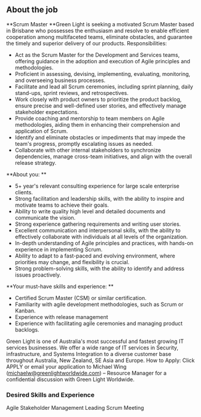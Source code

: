 ## About the job

**Scrum Master
**Green Light is seeking a motivated Scrum Master based in Brisbane who possesses the enthusiasm and resolve to enable efficient cooperation among multifaceted teams, eliminate obstacles, and guarantee the timely and superior delivery of our products.
Responsibilities:

- Act as the Scrum Master for the Development and Services teams, offering guidance in the adoption and execution of Agile principles and methodologies.
- Proficient in assessing, devising, implementing, evaluating, monitoring, and overseeing business processes.
- Facilitate and lead all Scrum ceremonies, including sprint planning, daily stand-ups, sprint reviews, and retrospectives.
- Work closely with product owners to prioritize the product backlog, ensure precise and well-defined user stories, and effectively manage stakeholder expectations.
- Provide coaching and mentorship to team members on Agile methodologies, aiding them in enhancing their comprehension and application of Scrum.
- Identify and eliminate obstacles or impediments that may impede the team's progress, promptly escalating issues as needed.
- Collaborate with other internal stakeholders to synchronize dependencies, manage cross-team initiatives, and align with the overall release strategy.

**About you:
**

- 5+ year's relevant consulting experience for large scale enterprise clients.
- Strong facilitation and leadership skills, with the ability to inspire and motivate teams to achieve their goals.
- Ability to write quality high level and detailed documents and communicate the vision.
- Strong experience gathering requirements and writing user stories.
- Excellent communication and interpersonal skills, with the ability to effectively collaborate with individuals at all levels of the organization.
- In-depth understanding of Agile principles and practices, with hands-on experience in implementing Scrum.
- Ability to adapt to a fast-paced and evolving environment, where priorities may change, and flexibility is crucial.
- Strong problem-solving skills, with the ability to identify and address issues proactively.

**Your must-have skills and experience:
**

- Certified Scrum Master (CSM) or similar certification.
- Familiarity with agile development methodologies, such as Scrum or Kanban.
- Experience with release management
- Experience with facilitating agile ceremonies and managing product backlogs.

Green Light is one of Australia's most successful and fastest growing IT services businesses. We offer a wide range of IT services in Security, infrastructure, and Systems Integration to a diverse customer base throughout Australia, New Zealand, SE Asia and Europe.
How to Apply:
Click APPLY or email your application to Michael Wing (michaelw@greenlightworldwide.com) – Resource Manager for a confidential discussion with Green Light Worldwide.

### Desired Skills and Experience

Agile
Stakeholder Management
Leading Scrum Meeting